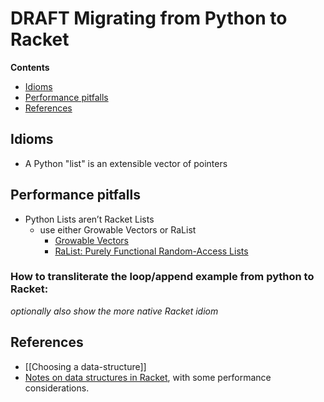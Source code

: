 # **DRAFT** Migrating from Python to Racket 

**Contents**
* [Idioms](https://github.com/racket/racket/wiki/Python/#idioms)
* [Performance pitfalls ](https://github.com/racket/racket/wiki/Python/#performance-pitfalls)
* [References](https://github.com/racket/racket/wiki/Python/#references)

## Idioms 

* A Python "list" is an extensible vector of pointers


## Performance pitfalls 

* Python Lists aren’t Racket Lists 
  * use either Growable Vectors or RaList
    * [Growable Vectors](https://docs.racket-lang.org/data/gvector.html)
    * [RaList: Purely Functional Random-Access Lists](https://docs.racket-lang.org/ralist/main.html)

### How to transliterate the loop/append example from python to Racket:


_optionally also show the more native Racket idiom_


## References

* [[Choosing a data-structure]]
* [Notes on data structures in Racket](https://alex-hhh.github.io/2019/02/racket-data-structures.html), with some performance considerations.